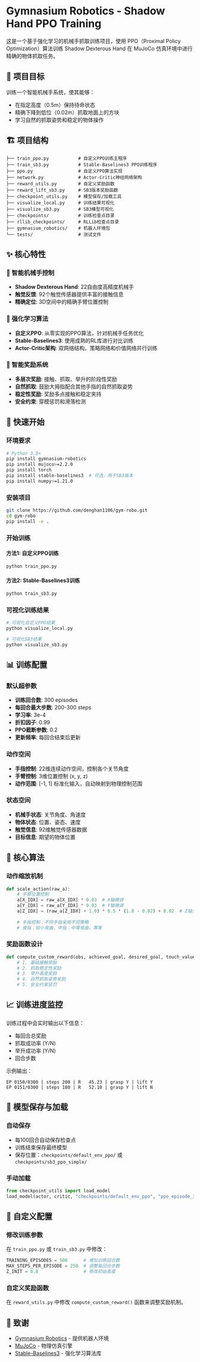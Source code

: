 # Gymnasium Robotics - Shadow Hand PPO Training

这是一个基于强化学习的机械手抓取训练项目，使用 PPO（Proximal Policy Optimization）算法训练 Shadow Dexterous Hand 在 MuJoCo 仿真环境中进行精确的物体抓取任务。

## 🎯 项目目标

训练一个智能机械手系统，使其能够：
- 在指定高度（0.5m）保持待命状态
- 精确下降到低位（0.02m）抓取地面上的方块
- 学习自然的抓取姿势和稳定的物体操作

## 🏗️ 项目结构

```
├── train_ppo.py           # 自定义PPO训练主程序
├── train_sb3.py           # Stable-Baselines3 PPO训练程序
├── ppo.py                 # 自定义PPO算法实现
├── network.py             # Actor-Critic神经网络架构
├── reward_utils.py        # 自定义奖励函数
├── reward_lift_sb3.py     # SB3版本奖励函数
├── checkpoint_utils.py    # 模型保存/加载工具
├── visualize_local.py     # 训练结果可视化
├── visualize_sb3.py       # SB3模型可视化
├── checkpoints/           # 训练检查点目录
├── rllib_checkpoints/     # RLLib检查点目录
├── gymnasium_robotics/    # 机器人环境包
└── tests/                 # 测试文件
```

## ✨ 核心特性

### 🤖 智能机械手控制
- **Shadow Dexterous Hand**: 22自由度高精度机械手
- **触觉反馈**: 92个触觉传感器提供丰富的接触信息
- **精确定位**: 3D空间中的精确手臂位置控制

### 🧠 强化学习算法
- **自定义PPO**: 从零实现的PPO算法，针对机械手任务优化
- **Stable-Baselines3**: 使用成熟的RL库进行对比训练
- **Actor-Critic架构**: 双网络结构，策略网络和价值网络并行训练

### 🎁 智能奖励系统
- **多层次奖励**: 接触、抓取、举升的阶段性奖励
- **自然抓取**: 鼓励大拇指配合其他手指的自然抓取姿势
- **稳定性奖励**: 奖励多点接触和稳定夹持
- **安全约束**: 穿模惩罚和滑落检测

## 🚀 快速开始

### 环境要求

```bash
# Python 3.8+
pip install gymnasium-robotics
pip install mujoco>=2.2.0
pip install torch
pip install stable-baselines3  # 可选，用于SB3版本
pip install numpy>=1.21.0
```

### 安装项目

```bash
git clone https://github.com/denghan1106/gym-robo.git
cd gym-robo
pip install -e .
```

### 开始训练

#### 方法1: 自定义PPO训练
```bash
python train_ppo.py
```

#### 方法2: Stable-Baselines3训练
```bash
python train_sb3.py
```

### 可视化训练结果

```bash
# 可视化自定义PPO结果
python visualize_local.py

# 可视化SB3结果
python visualize_sb3.py
```

## 📊 训练配置

### 默认超参数
- **训练回合数**: 300 episodes
- **每回合最大步数**: 200-300 steps
- **学习率**: 3e-4
- **折扣因子**: 0.99
- **PPO截断参数**: 0.2
- **更新频率**: 每回合结束后更新

### 动作空间
- **手指控制**: 22维连续动作空间，控制各个关节角度
- **手臂控制**: 3维位置控制 (x, y, z)
- **动作范围**: [-1, 1] 标准化输入，自动映射到物理控制范围

### 状态空间
- **机械手状态**: 关节角度、角速度
- **物体状态**: 位置、姿态、速度
- **触觉信息**: 92维触觉传感器数据
- **目标信息**: 期望的物体位置

## 🎯 核心算法

### 动作缩放机制
```python
def scale_action(raw_a):
    # 手臂位置控制
    a[X_IDX] = raw_a[X_IDX] * 0.03  # X轴微调
    a[Y_IDX] = raw_a[Y_IDX] * 0.03  # Y轴微调
    a[Z_IDX] = (raw_a[Z_IDX] + 1.0) * 0.5 * (1.8 - 0.02) + 0.02  # Z轴全范围
    
    # 手指控制：不同手指采用不同策略
    # 食指：较小弯曲，中指：中等弯曲，等等
```

### 奖励函数设计
```python
def compute_custom_reward(obs, achieved_goal, desired_goal, touch_values):
    # 1. 基础接触奖励
    # 2. 抓取稳定性奖励
    # 3. 举升高度奖励
    # 4. 自然抓取姿势奖励
    # 5. 安全约束惩罚
```

## 📈 训练进度监控

训练过程中会实时输出以下信息：
- 每回合总奖励
- 抓取成功率 (Y/N)
- 举升成功率 (Y/N)
- 回合步数

示例输出：
```
EP 0150/0300 | steps 200 | R   45.23 | grasp Y | lift Y
EP 0151/0300 | steps 180 | R   52.10 | grasp Y | lift N
```

## 💾 模型保存与加载

### 自动保存
- 每100回合自动保存检查点
- 训练结束保存最终模型
- 保存位置：`checkpoints/default_env_ppo/` 或 `checkpoints/sb3_ppo_simple/`

### 手动加载
```python
from checkpoint_utils import load_model
load_model(actor, critic, "checkpoints/default_env_ppo", "ppo_episode_300_final")
```

## 🔧 自定义配置

### 修改训练参数
在 `train_ppo.py` 或 `train_sb3.py` 中修改：
```python
TRAINING_EPISODES = 500      # 增加训练回合数
MAX_STEPS_PER_EPISODE = 250  # 调整每回合步数
Z_INIT = 0.8                 # 修改初始高度
```

### 自定义奖励函数
在 `reward_utils.py` 中修改 `compute_custom_reward()` 函数来调整奖励机制。



## 🙏 致谢

- [Gymnasium Robotics](https://github.com/Farama-Foundation/Gymnasium-Robotics) - 提供机器人环境
- [MuJoCo](https://mujoco.org/) - 物理仿真引擎
- [Stable-Baselines3](https://stable-baselines3.readthedocs.io/) - 强化学习算法库

